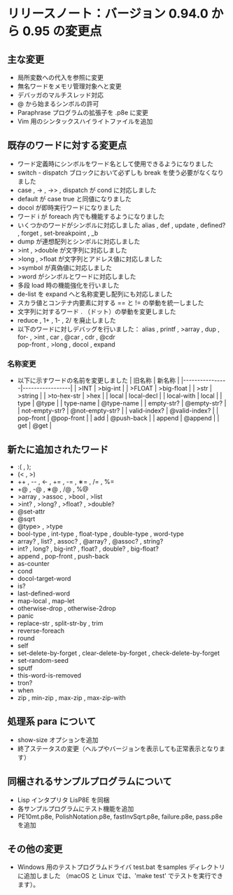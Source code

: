 # リリースノート：バージョン 0.94.0 から 0.95 の変更点

## 主な変更
* 局所変数への代入を参照に変更
* 無名ワードをメモリ管理対象へと変更
* デバッガのマルチスレッド対応
* @ から始まるシンボルの許可
* Paraphrase プログラムの拡張子を .p8e に変更
* Vim 用のシンタックスハイライトファイルを追加

## 既存のワードに対する変更点
* ワード定義時にシンボルをワード名として使用できるようになりました
* switch - dispatch ブロックにおいて必ずしも break を使う必要がなくなりました
* case , -&gt; , -&gt;&gt; , dispatch が cond に対応しました
* default が case true と同値になりました
* docol が即時実行ワードになりました
* ワード i が foreach 内でも機能するようになりました
* いくつかのワードがシンボルに対応しました
    alias , def , update , defined? , forget , set-breakpoint , _b
* dump が連想配列とシンボルに対応しました
* &gt;int , &gt;double が文字列に対応しました
* &gt;long , &gt;float が文字列とアドレス値に対応しました
* &gt;symbol が真偽値に対応しました
* &gt;word がシンボルとワードに対応しました
* 多段 load 時の機能強化を行いました
* de-list を expand へと名称変更し配列にも対応しました
* スカラ値とコンテナ内要素に対する == と != の挙動を統一しました
* 文字列に対するワード . （ドット）の挙動を変更しました
* reduce , 1+ , 1- , 2/ を廃止しました
* 以下のワードに対しデバッグを行いました：
    alias , printf , &gt;array , dup , for- , &gt;int , car , @car , cdr , @cdr<br>
    pop-front , &gt;long , docol , expand
    
### 名称変更
* 以下に示すワードの名前を変更しました
    | 旧名称         | 新名称          |
    |----------------|-----------------|
    | &gt;INT        | &gt;big-int     |
    | &gt;FLOAT      | &gt;big-float   |
    | &gt;str        | &gt;string      |
    | &gt;to-hex-str | &gt;hex         |
    | local          | local-decl      |
    | local-with     | local           |
    | type           | @type           |
    | type-name      | @type-name      |
    | empty-str?     | @empty-str?     |
    | not-empty-str? | @not-empty-str? |
    | valid-index?   | @valid-index?   |
    | pop-front      | @pop-front      |
    | add            | @push-back      |
    | append         | @append         |
    | get            | @get            |

## 新たに追加されたワード
* :( , );
* (< , >)
* ++ , -- , &lt;- , += , -= , &lowast;= , /= , %=
* +@ , -@ , &lowast;@ , /@ , %@
* &gt;array , &gt;assoc , &gt;bool , &gt;list
* &gt;int? , &gt;long? , &gt;float? , &gt;double?
* @set-attr
* @sqrt
* @type&gt; , &gt;type
* bool-type , int-type , float-type , double-type , word-type
* array? , list? , assoc? , @array? , @assoc? , string?
* int? , long? , big-int? , float? , double? , big-float?
* append , pop-front , push-back
* as-counter
* cond
* docol-target-word
* is?
* last-defined-word
* map-local , map-let
* otherwise-drop , otherwise-2drop
* panic
* replace-str , split-str-by , trim
* reverse-foreach
* round
* self
* set-delete-by-forget , clear-delete-by-forget , check-delete-by-forget
* set-random-seed
* sputf
* this-word-is-removed
* tron?
* when
* zip , min-zip , max-zip , max-zip-with

## 処理系 para について
* show-size オプションを追加
* 終了ステータスの変更（ヘルプやバージョンを表示しても正常表示となります）

## 同梱されるサンプルプログラムについて
* Lisp インタプリタ LisP8E を同梱
* 各サンプルプログラムにテスト機能を追加
* PE10mt.p8e, PolishNotation.p8e, fastInvSqrt.p8e, failure.p8e, pass.p8e を追加

## その他の変更
* Windows 用のテストプログラムドライバ test.bat をsamples ディレクトリに追加しました
 （macOS と Linux では、'make test' でテストを実行できます）。

